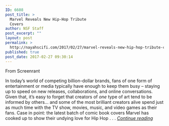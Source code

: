 ```yaml
---
ID: 6608
post_title: >
  Marvel Reveals New Hip-Hop Tribute
  Covers
author: NSF Staff
post_excerpt: ""
layout: post
permalink: >
  http://nayahscifi.com/2017/02/27/marvel-reveals-new-hip-hop-tribute-covers/
published: true
post_date: 2017-02-27 09:30:14
---
```

From Screenrant

In today’s world of competing billion-dollar brands, fans of one form of entertainment or media typically have enough to keep them busy – staying up to speed on new releases, collaborations, and online conversations. Given that, it’s easy to forget that creators of <em>one</em> type of art tend to be informed by others… and some of the most brilliant creators alive spend just as much time with the TV show, movies, music, and video games as their fans. Case in point: the latest batch of comic book covers Marvel has cooked up to show their undying love for Hip Hop . . . <a href="http://screenrant.com/marvel-hip-hop-covers-2pac/"><em>Continue reading</em></a>